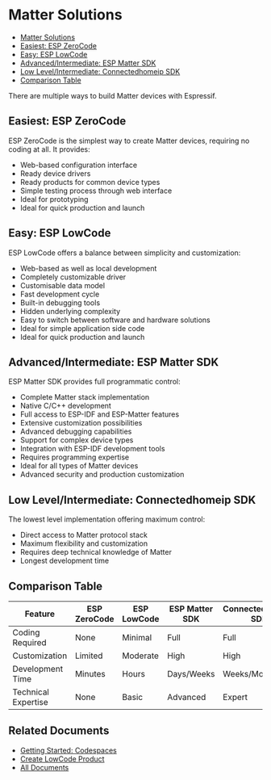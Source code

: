 # Matter Solutions

* [Matter Solutions](#matter-solutions)
* [Easiest: ESP ZeroCode](#easiest-esp-zerocode)
* [Easy: ESP LowCode](#easy-esp-lowcode)
* [Advanced/Intermediate: ESP Matter SDK](#advancedintermediate-esp-matter-sdk)
* [Low Level/Intermediate: Connectedhomeip SDK](#low-levelintermediate-connectedhomeip-sdk)
* [Comparison Table](#comparison-table)

There are multiple ways to build Matter devices with Espressif.

## Easiest: ESP ZeroCode

ESP ZeroCode is the simplest way to create Matter devices, requiring no coding at all. It provides:

* Web-based configuration interface
* Ready device drivers
* Ready products for common device types
* Simple testing process through web interface
* Ideal for prototyping
* Ideal for quick production and launch

## Easy: ESP LowCode

ESP LowCode offers a balance between simplicity and customization:

* Web-based as well as local development
* Completely customizable driver
* Customisable data model
* Fast development cycle
* Built-in debugging tools
* Hidden underlying complexity
* Easy to switch between software and hardware solutions
* Ideal for simple application side code
* Ideal for quick production and launch

## Advanced/Intermediate: ESP Matter SDK

ESP Matter SDK provides full programmatic control:

* Complete Matter stack implementation
* Native C/C++ development
* Full access to ESP-IDF and ESP-Matter features
* Extensive customization possibilities
* Advanced debugging capabilities
* Support for complex device types
* Integration with ESP-IDF development tools
* Requires programming expertise
* Ideal for all types of Matter devices
* Advanced security and production customization

## Low Level/Intermediate: Connectedhomeip SDK

The lowest level implementation offering maximum control:

* Direct access to Matter protocol stack
* Maximum flexibility and customization
* Requires deep technical knowledge of Matter
* Longest development time

## Comparison Table

| Feature | ESP ZeroCode | ESP LowCode | ESP Matter SDK | Connectedhomeip SDK |
|---------|-------------|-------------|----------------|-------------------|
| Coding Required | None | Minimal | Full | Full |
| Customization | Limited | Moderate | High | High |
| Development Time | Minutes | Hours | Days/Weeks | Weeks/Months |
| Technical Expertise | None | Basic | Advanced | Expert |

## Related Documents

* [Getting Started: Codespaces](../README.md)
* [Create LowCode Product](./create_product.md)
* [All Documents](./all_documents.md)
